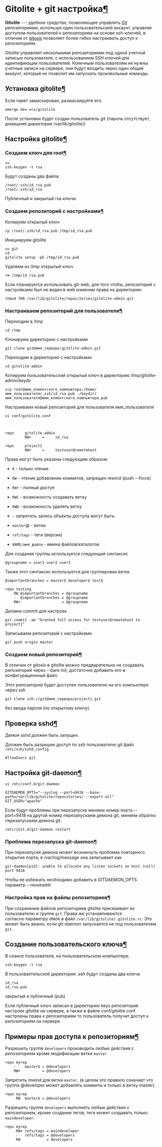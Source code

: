# Gitolite + git настройка[¶](#Gitolite-git-настройка)

**Gitolite** --- удобное средство, позволяющее управлять [Git](Git.html) репозиториями, используя один пользовательский аккаунт, управляя доступом пользователей к репозиториям на основе ssh-ключей, в отличии от [gitosis](/main/ru/gitosis) позволяет более гибко настраивать доступ к репозиториям.

Gitolite управляет несколькими репозиториями под одной учетной записью пользователя, с использованием SSH ключей для идентификации пользователей. Конечным пользователям не нужны учетные записи на сервере, они будут входить через один общий аккаунт, который не позволит им запускать произвольные команды.

## Установка gitolite[¶](#Установка-gitolite)

Если пакет замаскирован, размаскируйте его.  

    
    emerge dev-vcs/gitolite
    

После установки будет создан пользователь git (пароль отсутствует, домашняя директория /var/lib/gitolite/)

## Настройка gitolite[¶](#Настройка-gitolite)

### Создаем ключ для root[¶](#Создаем-ключ-для-root)

    
    su
    ssh-keygen -t rsa
    

Будут созданы два файла:  

    
    /root/.ssh/id_rsa.pub 
    /root/.ssh/id_rsa
    

Публичный и закрытый rsa ключи

### Создаем репозиторий с настройками[¶](#Создаем-репозиторий-с-настройками)

Копируем открытый ключ  

    
    cp /root/.ssh/id_rsa.pub /tmp/id_rsa.pub
    

Инициируем gitolite  

    
    su git
    cd
    gitolite setup -pk /tmp/id_rsa.pub
    

Удаляем из /tmp открытый ключ   

    
    rm /tmp/id_rsa.pub
    

Если планируется использовать git-web, для того чтобы, репозиторий с настройками был не виден в web изменим права на директорию  

    
    chmod 700 /var/lib/gitolite/repositories/gitolite-admin.git
    

### Настраиваем репозиторий для пользователя[¶](#Настраиваем-репозиторий-для-пользователя)

Переходим в /tmp  

    
    cd /tmp
    

Клонируем директорию с настройками  

    
    git clone git@имя_сервера:gitolite-admin.git
    

Переходим в директорию с настройками  

    
    cd gitolite-admin
    

Копируем пользовательский открытый ключ в директорию /tmp/gitolite-admin/keydir  

    
    scp root@имя_клиентского_компьютера:/home/имя_пользователя/.ssh/id_rsa.pub ./keydir/имя_пользователя@имя_клиентского_компьютера.pub
    

Настраиваем новый репозиторий для пользователя имя\_пользователя  

    
    vi conf/gitolite.conf
    

    
    repo     gitolite-admin
             RW+     =     id_rsa
    
    repo     project1
             RW+     =     testuser@remotehost
    

Права могут быть указаны следующим образом:

* `R` - только чтение
* `RW` - чтение добавление коммитов, запрещен rewind (push --force)
* `RW+` - полный доступ
* `RWC` - возможность создавать ветку
* `RWD` - возможность удалять ветку
* `-` запретить запись
объекты доступа могут быть:

* `master`@ - ветки
* `ref/tags` - теги (версии)
* `NAME/имя_файла` - имена файлов/каталогов

Для создания группы используется следующий синтаксис  

    
    @groupname = user1 user2 user3
    

Также этот синтаксис используется для группировки веток  

    
    @importantbranches = master$ developer$ test$
    
    repo testing
        RW @importantbranches = @groupname
        -  @importantbranches = @groupname
        RW+                   = @groupname
    

Делаем commit для настроек  

    
    git commit -am "Granted full access for testuser@remotehost to project1" 
    

Записываем репозиторий с настройками  

    
    git push origin master
    

### Создаем новый репозиторий[¶](#Создаем-новый-репозиторий)

В отличии от gitosis в gitolite можно предварительно не создавать репозиторий через --bare init, достаточно добавить его в конфигурационный файл.

Этот репозиторий будет доступен пользователю на его компьютере через ssh  

    
    git clone ssh://git@имя_сервера/project1.git
    

без ввода пароля (по открытому ключу)

## Проверка sshd[¶](#Проверка-sshd)

Демон sshd должен быть запущен.

Должен быть разрешен доступ по ssh пользователю git файл `/etc/ssh/sshd_config`

    
    AllowUsers git
    

## Настройка git-daemon[¶](#Настройка-git-daemon)

    
    vi /etc/conf.d/git-daemon
    
    GITDAEMON_OPTS="--syslog --port=9418 --base-path=/var/lib/gitolite/repositories/ --export-all" 
    GIT_USER="apache" 
    

Если будут проблемы при перезапуске меняем номер порта --port=9418 на другой номер перезапускаем демона git, меняем обратно перезапускаем демона git.  

    
    /etc/init.d/git-daemon restart
    

### Проблема перезапуска git-daemon[¶](#Проблема-перезапуска-git-daemon)

При перезапуске демона может возникнуть проблема повторного открытия порта, в /var/log/message она записывает как  

    
    git-daemon[pid]: unable to allocate any listen sockets on host (null) port 9418
    

Чтобы ее избежать необходимо добавить в GITDAEMON\_OPTS параметр --reuseaddr

### Настройка прав на файлы репозиториев[¶](#Настройка-прав-на-файлы-репозиториев)

При сохранение файлов репозиториев gitolite присваивает их пользователю и группе `git`. Права же устанавливаются   
согласно параметру `UMASK` в файл `/var/lib/gitolite/.gitolite.rc`. Это может быть важно, если git-daemon запускается не под пользователем `git`.

## Создание пользовательского ключа[¶](#Создание-пользовательского-ключа)

В сеансе пользователя, на пользовательском компьютере.  

    
    ssh-keygen -t rsa
    

В пользоваетельской директории .ssh будут созданы два ключа  

    
    id_rsa
    id_rsa.pub
    

закрытый и публичный (pub)

Если публичный ключ записан в директорию keys репозитория настроек gitolite на сервере, а также в файле conf/gitolite.conf настроены права к репозиториям то пользователь получит доступ к репозиториям на сервере.

## Примеры прав доступа к репозиториям[¶](#Примеры-прав-доступа-к-репозиториям)

Разрешить группе `developers` производить любые действия с репозиторием кроме модификации ветки `master`

    
    repo myrep
        -    master$ = @developers
        RW+          = @developers
    

Запретить rewind для ветки `master`, (в целом это правило означает что группа @developer может добавлять коммиты и только в ветку master).

    
    repo myrep
         RW  master$ = @developers
    

Разрешить группе `developers` выполнять любые действия с репозиторием, кроме создание тегов, теги может создавать только `maindeveloper`.

    
    repo myrep
         RW+ refs/tags = maindeveloper
         -   refs/tags = @developers
         RW            = developers